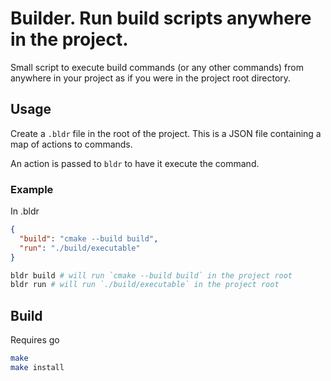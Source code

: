 # Builder. Run build scripts anywhere in the project.

Small script to execute build commands (or any other commands) from anywhere in
your project as if you were in the project root directory.

## Usage

Create a `.bldr` file in the root of the project. This is a JSON file containing
a map of actions to commands.

An action is passed to `bldr` to have it execute the command.

### Example

In .bldr

``` json
{
  "build": "cmake --build build",
  "run": "./build/executable"
}
```

``` sh
bldr build # will run `cmake --build build` in the project root
bldr run # will run `./build/executable` in the project root
```

## Build

Requires go

``` sh
make
make install
```
